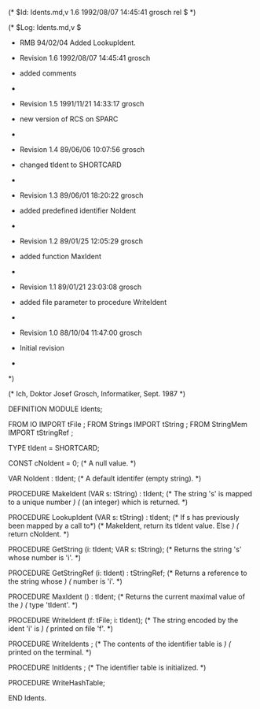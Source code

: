 (* $Id: Idents.md,v 1.6 1992/08/07 14:45:41 grosch rel $ *)

(* $Log: Idents.md,v $
 * RMB 94/02/04 Added LookupIdent.

 * Revision 1.6  1992/08/07  14:45:41  grosch
 * added comments
 *
 * Revision 1.5  1991/11/21  14:33:17  grosch
 * new version of RCS on SPARC
 *
 * Revision 1.4  89/06/06  10:07:56  grosch
 * changed tIdent to SHORTCARD
 * 
 * Revision 1.3  89/06/01  18:20:22  grosch
 * added predefined identifier NoIdent
 * 
 * Revision 1.2  89/01/25  12:05:29  grosch
 * added function MaxIdent
 * 
 * Revision 1.1  89/01/21  23:03:08  grosch
 * added file parameter to procedure WriteIdent
 * 
 * Revision 1.0  88/10/04  11:47:00  grosch
 * Initial revision
 * 
 *)

(* Ich, Doktor Josef Grosch, Informatiker, Sept. 1987 *)

DEFINITION MODULE Idents;

FROM IO		IMPORT tFile		;
FROM Strings	IMPORT tString		;
FROM StringMem	IMPORT tStringRef	;

TYPE	  tIdent	= SHORTCARD;

CONST
          cNoIdent      = 0;
                        (* A null value. *)

VAR	  NoIdent	: tIdent;
			(* A default identifer (empty string).		*)

PROCEDURE MakeIdent	(VAR s: tString)		: tIdent;
			(* The string 's' is mapped to a unique number	*)
			(* (an integer) which is returned.		*)

PROCEDURE LookupIdent	(VAR s: tString)		: tIdent;
                        (* If s has previously been  mapped by a call to*)
                        (* MakeIdent, return its tIdent value.  Else    *)
                        (* return cNoIdent.                             *)

PROCEDURE GetString	(i: tIdent; VAR s: tString);
			(* Returns the string 's' whose number is 'i'.	*)

PROCEDURE GetStringRef	(i: tIdent)			: tStringRef;
			(* Returns a reference to the string whose	*)
			(* number is 'i'.				*)

PROCEDURE MaxIdent	()				: tIdent;
			(* Returns the current maximal value of the	*)
			(* type 'tIdent'.				*)

PROCEDURE WriteIdent	(f: tFile; i: tIdent);
			(* The string encoded by the ident 'i' is	*)
			(* printed on file 'f'.				*)

PROCEDURE WriteIdents	;
			(* The contents of the identifier table is	*)
			(* printed on the terminal.			*)

PROCEDURE InitIdents	;
			(* The identifier table	is initialized.		*)

PROCEDURE WriteHashTable;

END Idents.
